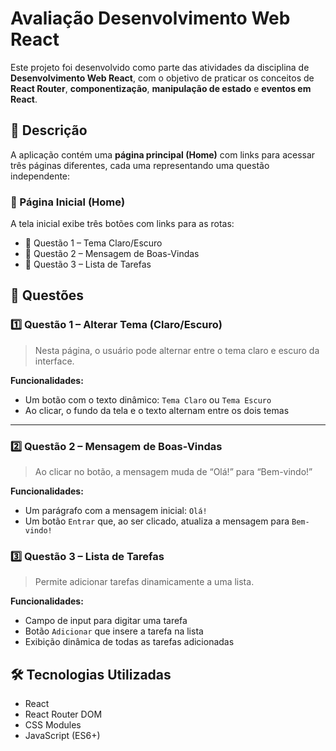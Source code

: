 # Avaliação Desenvolvimento Web React

Este projeto foi desenvolvido como parte das atividades da disciplina de **Desenvolvimento Web React**, com o objetivo de praticar os conceitos de **React Router**, **componentização**, **manipulação de estado** e **eventos em React**.

## 📌 Descrição

A aplicação contém uma **página principal (Home)** com links para acessar três páginas diferentes, cada uma representando uma questão independente:

### 🚀 Página Inicial (Home)

A tela inicial exibe três botões com links para as rotas:
- 🔘 Questão 1 – Tema Claro/Escuro
- 🔘 Questão 2 – Mensagem de Boas-Vindas
- 🔘 Questão 3 – Lista de Tarefas


## 🧩 Questões

### 1️⃣ Questão 1 – Alterar Tema (Claro/Escuro)

> Nesta página, o usuário pode alternar entre o tema claro e escuro da interface.

**Funcionalidades:**
- Um botão com o texto dinâmico: `Tema Claro` ou `Tema Escuro`
- Ao clicar, o fundo da tela e o texto alternam entre os dois temas

---

### 2️⃣ Questão 2 – Mensagem de Boas-Vindas

> Ao clicar no botão, a mensagem muda de “Olá!” para “Bem-vindo!”

**Funcionalidades:**
- Um parágrafo com a mensagem inicial: `Olá!`
- Um botão `Entrar` que, ao ser clicado, atualiza a mensagem para `Bem-vindo!`


### 3️⃣ Questão 3 – Lista de Tarefas

> Permite adicionar tarefas dinamicamente a uma lista.

**Funcionalidades:**
- Campo de input para digitar uma tarefa
- Botão `Adicionar` que insere a tarefa na lista
- Exibição dinâmica de todas as tarefas adicionadas

## 🛠️ Tecnologias Utilizadas

- React
- React Router DOM
- CSS Modules
- JavaScript (ES6+)